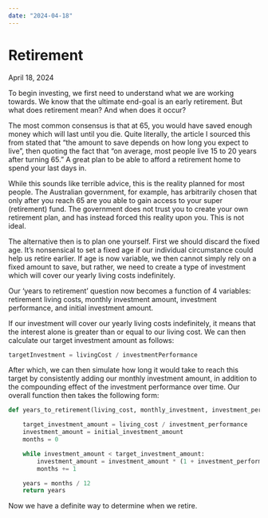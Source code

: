 ```yaml
---
date: "2024-04-18"
---
```


# Retirement

April 18, 2024

To begin investing, we first need to understand what we are working towards. We know that the ultimate end-goal is an early retirement. But what does retirement mean? And when does it occur?

The most common consensus is that at 65, you would have saved enough money which will last until you die. Quite literally, the article I sourced this from stated that “the amount to save depends on how long you expect to live”, then quoting the fact that “on average, most people live 15 to 20 years after turning 65.” A great plan to be able to afford a retirement home to spend your last days in.

While this sounds like terrible advice, this is the reality planned for most people. The Australian government, for example, has arbitrarily chosen that only after you reach 65 are you able to gain access to your super (retirement) fund. The government does not trust you to create your own retirement plan, and has instead forced this reality upon you. This is not ideal.

The alternative then is to plan one yourself. First we should discard the fixed age. It’s nonsensical to set a fixed age if our individual circumstance could help us retire earlier. If age is now variable, we then cannot simply rely on a fixed amount to save, but rather, we need to create a type of investment which will cover our yearly living costs indefinitely.

Our ‘years to retirement’ question now becomes a function of 4 variables: retirement living costs, monthly investment amount, investment performance, and initial investment amount.

If our investment will cover our yearly living costs indefinitely, it means that the interest alone is greater than or equal to our living cost. We can then calculate our target investment amount as follows:

```py
targetInvestment = livingCost / investmentPerformance
```

After which, we can then simulate how long it would take to reach this target by consistently adding our monthly investment amount, in addition to the compounding effect of the investment performance over time. Our overall function then takes the following form:

```py
def years_to_retirement(living_cost, monthly_investment, investment_performance, initial_investment_amount):

    target_investment_amount = living_cost / investment_performance
    investment_amount = initial_investment_amount
    months = 0

    while investment_amount < target_investment_amount:
        investment_amount = investment_amount * (1 + investment_performance / 12) + monthly_investment
        months += 1

    years = months / 12
    return years
```

Now we have a definite way to determine when we retire.
